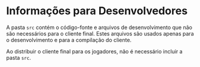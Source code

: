 # Informações para Desenvolvedores

A pasta `src` contém o código-fonte e arquivos de desenvolvimento que não são necessários para o cliente final.
Estes arquivos são usados apenas para o desenvolvimento e para a compilação do cliente.

Ao distribuir o cliente final para os jogadores, não é necessário incluir a pasta `src`.
